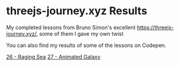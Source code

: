 # threejs-journey.xyz Results
My completed lessons from Bruno Simon's excellent https://threejs-journey.xyz/, some of them I gave my own twist

You can also find my results of some of the lessons on Codepen. 

[26 - Raging Sea](https://codepen.io/aderaaij/pen/XWpMONO)
[27 - Animated Galaxy](https://codepen.io/aderaaij/pen/oNBWEWv)
